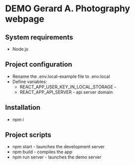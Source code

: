 # DEMO Gerard A. Photography webpage

## System requirements

- Node.js

## Project configuration

- Rename the .env.local-example file to .env.local
- Define variables:
  - REACT_APP_USER_KEY_IN_LOCAL_STORAGE -
  - REACT_APP_API_SERVER - api server domain

## Installation

- npm i

## Project scripts

- npm start - launches the development server
- npm build - compiles the app
- npm run server - launches the demo server

